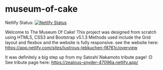 # museum-of-cake

Netlify Status:
[![Netlify Status](https://api.netlify.com/api/v1/badges/5428e5a0-24f4-4c5c-bb7f-dea27ba0db9e/deploy-status)](https://app.netlify.com/sites/lustrous-lebkuchen-f8761c/deploys)


Welcome to The Museum Of Cake!
This project was designed from scratch using HTML5, CSS3 and Bootstrap v5.1.3
Methods used include the Grid layout and flexbox and the website is fully responsive.
see the website here: https://app.netlify.com/sites/lustrous-lebkuchen-f8761c/overview

It was definitely a big step up from my Satoshi Nakamoto tribute page! :D
See tribute page here: https://zealous-snyder-47096a.netlify.app/

